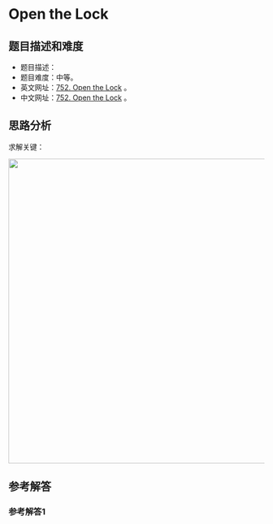 # Open the Lock

## 题目描述和难度
+ 题目描述：
+ 题目难度：中等。
+ 英文网址：[752. Open the Lock](https://leetcode.com/problems/open-the-lock/description/)  。
+ 中文网址：[752. Open the Lock](https://leetcode-cn.com/problems/open-the-lock/description/)  。
## 思路分析
求解关键：

<img src="https://liweiwei1419.github.io/images/leetcode-solution/" width="600">

## 参考解答
### 参考解答1

```java

```